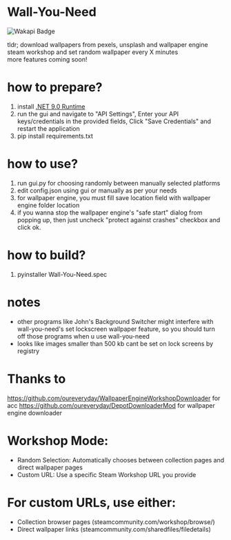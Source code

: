 # Wall-You-Need
![Wakapi Badge](https://wakapi-qt1b.onrender.com/api/badge/fahad/interval:any/project:Wall-You-Need)

tldr;
download wallpapers from pexels, unsplash and wallpaper engine steam workshop and set random wallpaper every X minutes 
<br>
more features coming soon!

# how to prepare?
1. install [.NET 9.0 Runtime](https://dotnet.microsoft.com/en-us/download/dotnet/9.0/runtime?cid=getdotnetcore&os=windows&arch=x64)
2. run the gui and navigate to "API Settings", Enter your API keys/credentials in the provided fields, Click "Save Credentials" and restart the application
3. pip install requirements.txt

# how to use?
1. run gui.py for choosing randomly between manually selected platforms
2. edit config.json using gui or manually as per your needs
3. for wallpaper engine, you must fill save location field with wallpaper engine folder location
4. if you wanna stop the wallpaper engine's "safe start" dialog from popping up, then just uncheck "protect against crashes" checkbox and click ok.

# how to build?
1. pyinstaller Wall-You-Need.spec

# notes
- other programs like John's Background Switcher might interfere with wall-you-need's set lockscreen wallpaper feature, so you should turn off those programs when u use wall-you-need
- looks like images smaller than 500 kb cant be set on lock screens by registry

# Thanks to
https://github.com/oureveryday/WallpaperEngineWorkshopDownloader for acc
https://github.com/oureveryday/DepotDownloaderMod for wallpaper engine downloader

# Workshop Mode:
- Random Selection: Automatically chooses between collection pages and direct wallpaper pages
- Custom URL: Use a specific Steam Workshop URL you provide

# For custom URLs, use either:
- Collection browser pages (steamcommunity.com/workshop/browse/)
- Direct wallpaper links (steamcommunity.com/sharedfiles/filedetails)
